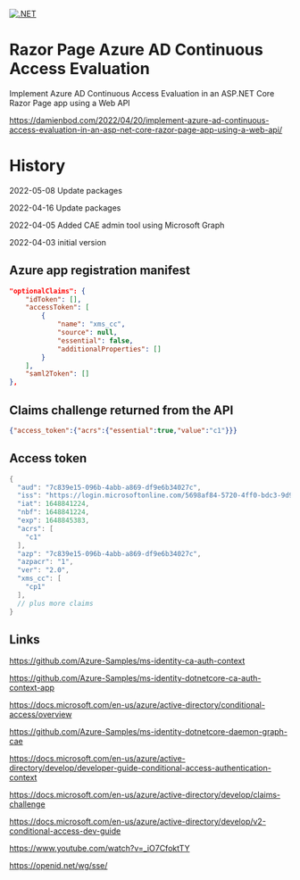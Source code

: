 [![.NET](https://github.com/damienbod/AspNetCoreAzureADCAE/actions/workflows/dotnet.yml/badge.svg)](https://github.com/damienbod/AspNetCoreAzureADCAE/actions/workflows/dotnet.yml)

# Razor Page Azure AD Continuous Access Evaluation

Implement Azure AD Continuous Access Evaluation in an ASP.NET Core Razor Page app using a Web API

https://damienbod.com/2022/04/20/implement-azure-ad-continuous-access-evaluation-in-an-asp-net-core-razor-page-app-using-a-web-api/

# History 

2022-05-08 Update packages

2022-04-16 Update packages

2022-04-05 Added CAE admin tool using Microsoft Graph

2022-04-03 initial version

## Azure app registration manifest

```json
"optionalClaims": {
	"idToken": [],
	"accessToken": [
		{
			"name": "xms_cc",
			"source": null,
			"essential": false,
			"additionalProperties": []
		}
	],
	"saml2Token": []
},
```

## Claims challenge returned from the API

```json
{"access_token":{"acrs":{"essential":true,"value":"c1"}}}
```

## Access token

```csharp
{
  "aud": "7c839e15-096b-4abb-a869-df9e6b34027c",
  "iss": "https://login.microsoftonline.com/5698af84-5720-4ff0-bdc3-9d9195314244/v2.0",
  "iat": 1648841224,
  "nbf": 1648841224,
  "exp": 1648845383,
  "acrs": [
    "c1"
  ],
  "azp": "7c839e15-096b-4abb-a869-df9e6b34027c",
  "azpacr": "1",
  "ver": "2.0",
  "xms_cc": [
    "cp1"
  ],
  // plus more claims
}
```

## Links

https://github.com/Azure-Samples/ms-identity-ca-auth-context

https://github.com/Azure-Samples/ms-identity-dotnetcore-ca-auth-context-app

https://docs.microsoft.com/en-us/azure/active-directory/conditional-access/overview

https://github.com/Azure-Samples/ms-identity-dotnetcore-daemon-graph-cae

https://docs.microsoft.com/en-us/azure/active-directory/develop/developer-guide-conditional-access-authentication-context

https://docs.microsoft.com/en-us/azure/active-directory/develop/claims-challenge

https://docs.microsoft.com/en-us/azure/active-directory/develop/v2-conditional-access-dev-guide

https://www.youtube.com/watch?v=_iO7CfoktTY

https://openid.net/wg/sse/